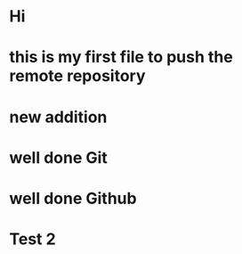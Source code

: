 # Hi 

# this is my first file to push the remote repository
# new addition
# well done Git
# well done Github
# Test 2
